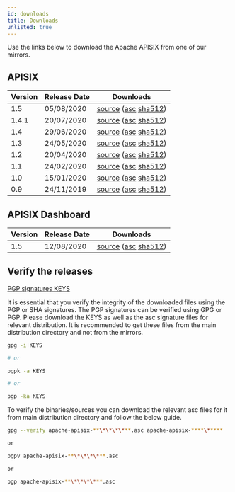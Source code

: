 ```yaml
---
id: downloads
title: Downloads
unlisted: true
---
```


Use the links below to download the Apache APISIX from one of our mirrors.

## APISIX

| Version | Release Date | Downloads                                                                                                                                                                                                                                                                                                             |
| ------- | ------------ | --------------------------------------------------------------------------------------------------------------------------------------------------------------------------------------------------------------------------------------------------------------------------------------------------------------------- |
| 1.5     | 05/08/2020   | [source](https://www.apache.org/dyn/closer.cgi/apisix/1.5/apache-apisix-1.5-src.tar.gz) ([asc](https://downloads.apache.org/apisix/1.5/apache-apisix-1.5-src.tar.gz.asc) [sha512](https://downloads.apache.org/apisix/1.5/apache-apisix-1.5-src.tar.gz.sha512))                                                       |
| 1.4.1   | 20/07/2020   | [source](https://www.apache.org/dyn/closer.cgi/apisix/1.4.1/apache-apisix-1.4.1-src.tar.gz) ([asc](https://downloads.apache.org/apisix/1.4.1/apache-apisix-1.4.1-src.tar.gz.asc) [sha512](https://downloads.apache.org/apisix/1.4.1/apache-apisix-1.4.1-src.tar.gz.sha512))                                           |
| 1.4     | 29/06/2020   | [source](https://www.apache.org/dyn/closer.cgi/apisix/apisix/1.4/apache-apisix-1.4-incubating-src.tar.gz) ([asc](https://downloads.apache.org/apisix/apisix/1.4/apache-apisix-1.4-incubating-src.tar.gz.asc) [sha512](https://downloads.apache.org/apisix/apisix/1.4/apache-apisix-1.4-incubating-src.tar.gz.sha512)) |
| 1.3     | 24/05/2020   | [source](https://www.apache.org/dyn/closer.cgi/apisix/apisix/1.3/apache-apisix-1.3-incubating-src.tar.gz) ([asc](https://downloads.apache.org/apisix/apisix/1.3/apache-apisix-1.3-incubating-src.tar.gz.asc) [sha512](https://downloads.apache.org/apisix/apisix/1.3/apache-apisix-1.3-incubating-src.tar.gz.sha512)) |
| 1.2     | 20/04/2020   | [source](https://www.apache.org/dyn/closer.cgi/apisix/apisix/1.2/apache-apisix-1.2-incubating-src.tar.gz) ([asc](https://downloads.apache.org/apisix/apisix/1.2/apache-apisix-1.2-incubating-src.tar.gz.asc) [sha512](https://downloads.apache.org/apisix/apisix/1.2/apache-apisix-1.2-incubating-src.tar.gz.sha512)) |
| 1.1     | 24/02/2020   | [source](https://www.apache.org/dyn/closer.cgi/apisix/apisix/1.1/apache-apisix-1.1-incubating-src.tar.gz) ([asc](https://downloads.apache.org/apisix/apisix/1.1/apache-apisix-1.1-incubating-src.tar.gz.asc) [sha512](https://downloads.apache.org/apisix/apisix/1.1/apache-apisix-1.1-incubating-src.tar.gz.sha512)) |
| 1.0     | 15/01/2020   | [source](https://www.apache.org/dyn/closer.cgi/apisix/apisix/1.0/apache-apisix-1.0-incubating-src.tar.gz) ([asc](https://downloads.apache.org/apisix/apisix/1.0/apache-apisix-1.0-incubating-src.tar.gz.asc) [sha512](https://downloads.apache.org/apisix/apisix/1.0/apache-apisix-1.0-incubating-src.tar.gz.sha512)) |
| 0.9     | 24/11/2019   | [source](https://www.apache.org/dyn/closer.cgi/apisix/apisix/0.9/apache-apisix-0.9-incubating-src.tar.gz) ([asc](https://downloads.apache.org/apisix/apisix/0.9/apache-apisix-0.9-incubating-src.tar.gz.asc) [sha512](https://downloads.apache.org/apisix/apisix/0.9/apache-apisix-0.9-incubating-src.tar.gz.sha512)) |

## APISIX Dashboard

| Version | Release Date | Downloads                                                                                                                                                                                                                                                                                                       |
| ------- | ------------ | --------------------------------------------------------------------------------------------------------------------------------------------------------------------------------------------------------------------------------------------------------------------------------------------------------------- |
| 1.5     | 12/08/2020   | [source](https://www.apache.org/dyn/closer.cgi/apisix/dashboard-1.5/apache-apisix-dashboard-1.5.tar.gz) ([asc](https://downloads.apache.org/apisix/dashboard-1.5/apache-apisix-dashboard-1.5.tar.gz.asc) [sha512](https://downloads.apache.org/apisix/dashboard-1.5/apache-apisix-dashboard-1.5.tar.gz.sha512)) |

## Verify the releases

[PGP signatures KEYS](https://downloads.apache.org/apisix/KEYS)

It is essential that you verify the integrity of the downloaded files using the PGP or SHA signatures. The PGP signatures can be verified using GPG or PGP. Please download the KEYS as well as the asc signature files for relevant distribution. It is recommended to get these files from the main distribution directory and not from the mirrors.

```sh
gpg -i KEYS

# or

pgpk -a KEYS

# or

pgp -ka KEYS
```

To verify the binaries/sources you can download the relevant asc files for it from main distribution directory and follow the below guide.

```sh
gpg --verify apache-apisix-**\*\*\*\***.asc apache-apisix-****\*****

or

pgpv apache-apisix-**\*\*\*\***.asc

or

pgp apache-apisix-**\*\*\*\***.asc
```
